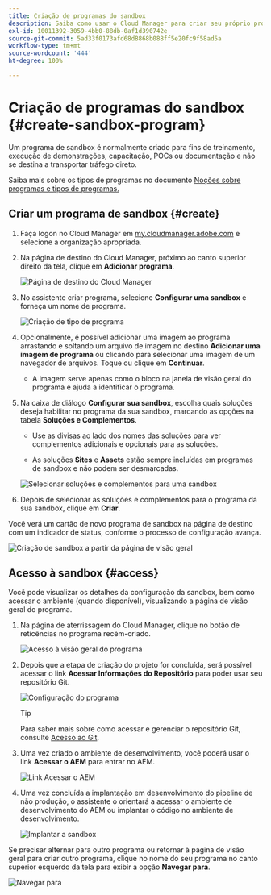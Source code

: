 ```yaml
---
title: Criação de programas do sandbox
description: Saiba como usar o Cloud Manager para criar seu próprio programa de sandbox para treinamentos, demonstrações, POCs ou outros fins de não produção.
exl-id: 10011392-3059-4bb0-88db-0af1d390742e
source-git-commit: 5ad33f0173afd68d8868b088ff5e20fc9f58ad5a
workflow-type: tm+mt
source-wordcount: '444'
ht-degree: 100%

---
```


# Criação de programas do sandbox {#create-sandbox-program}

Um programa de sandbox é normalmente criado para fins de treinamento, execução de demonstrações, capacitação, POCs ou documentação e não se destina a transportar tráfego direto.

Saiba mais sobre os tipos de programas no documento [Noções sobre programas e tipos de programas.](program-types.md)

## Criar um programa de sandbox {#create}

1. Faça logon no Cloud Manager em [my.cloudmanager.adobe.com](https://my.cloudmanager.adobe.com/) e selecione a organização apropriada.

1. Na página de destino do Cloud Manager, próximo ao canto superior direito da tela, clique em **Adicionar programa**.

   ![Página de destino do Cloud Manager](assets/cloud-manager-my-programs.png)

1. No assistente criar programa, selecione **Configurar uma sandbox** e forneça um nome de programa.

   ![Criação de tipo de programa](assets/create-sandbox.png)

1. Opcionalmente, é possível adicionar uma imagem ao programa arrastando e soltando um arquivo de imagem no destino **Adicionar uma imagem de programa** ou clicando para selecionar uma imagem de um navegador de arquivos. Toque ou clique em **Continuar**.

   * A imagem serve apenas como o bloco na janela de visão geral do programa e ajuda a identificar o programa.

1. Na caixa de diálogo **Configurar sua sandbox**, escolha quais soluções deseja habilitar no programa da sua sandbox, marcando as opções na tabela **Soluções e Complementos**.

   * Use as divisas ao lado dos nomes das soluções para ver complementos adicionais e opcionais para as soluções.

   * As soluções **Sites** e **Assets** estão sempre incluídas em programas de sandbox e não podem ser desmarcadas.

   ![Selecionar soluções e complementos para uma sandbox](assets/sandbox-solutions-add-ons.png)

1. Depois de selecionar as soluções e complementos para o programa da sua sandbox, clique em **Criar**.

Você verá um cartão de novo programa de sandbox na página de destino com um indicador de status, conforme o processo de configuração avança.

![Criação de sandbox a partir da página de visão geral](assets/sandbox-setup.png)

## Acesso à sandbox {#access}

Você pode visualizar os detalhes da configuração da sandbox, bem como acessar o ambiente (quando disponível), visualizando a página de visão geral do programa.

1. Na página de aterrissagem do Cloud Manager, clique no botão de reticências no programa recém-criado.

   ![Acesso à visão geral do programa](assets/program-overview-sandbox.png)

1. Depois que a etapa de criação do projeto for concluída, será possível acessar o link **Acessar Informações do Repositório** para poder usar seu repositório Git.

   ![Configuração do programa](assets/create-program4.png)

   >[!TIP]
   >
   >Para saber mais sobre como acessar e gerenciar o repositório Git, consulte [Acesso ao Git](/help/implementing/cloud-manager/managing-code/accessing-repos.md).

1. Uma vez criado o ambiente de desenvolvimento, você poderá usar o link **Acessar o AEM** para entrar no AEM.

   ![Link Acessar o AEM](assets/create-program-5.png)

1. Uma vez concluída a implantação em desenvolvimento do pipeline de não produção, o assistente o orientará a acessar o ambiente de desenvolvimento do AEM ou implantar o código no ambiente de desenvolvimento.

   ![Implantar a sandbox](assets/create-program-setup-deploy.png)

Se precisar alternar para outro programa ou retornar à página de visão geral para criar outro programa, clique no nome do seu programa no canto superior esquerdo da tela para exibir a opção **Navegar para**.

![Navegar para](assets/create-program-a1.png)
